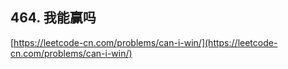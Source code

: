 **464. 我能赢吗**  
---
[https://leetcode-cn.com/problems/can-i-win/](https://leetcode-cn.com/problems/can-i-win/)  
